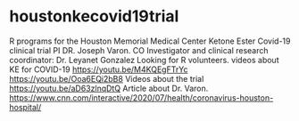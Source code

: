 # houstonkecovid19trial
R programs for the Houston Memorial Medical Center Ketone Ester Covid-19 clinical trial
PI DR. Joseph Varon. CO Investigator and clinical research coordinator: Dr. Leyanet Gonzalez
Looking for R volunteers.
videos about KE for COVID-19 https://youtu.be/M4KQEgFTrYc   https://youtu.be/Ooa6EQi2bB8
Videos about the trial https://youtu.be/aD63zlnqDtQ
Article about Dr. Varon. https://www.cnn.com/interactive/2020/07/health/coronavirus-houston-hospital/
